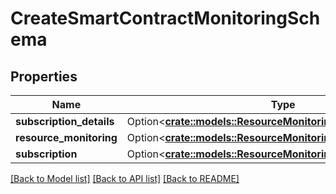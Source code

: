 # CreateSmartContractMonitoringSchema

## Properties

Name | Type | Description | Notes
------------ | ------------- | ------------- | -------------
**subscription_details** | Option<[**crate::models::ResourceMonitoringSubscriptionDetails**](ResourceMonitoringSubscriptionDetails.md)> |  | [optional]
**resource_monitoring** | Option<[**crate::models::ResourceMonitoringDetails**](ResourceMonitoringDetails.md)> |  | [optional]
**subscription** | Option<[**crate::models::ResourceMonitoringSubscription**](ResourceMonitoringSubscription.md)> |  | [optional]

[[Back to Model list]](../README.md#documentation-for-models) [[Back to API list]](../README.md#documentation-for-api-endpoints) [[Back to README]](../README.md)


